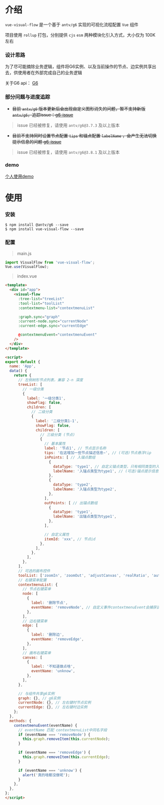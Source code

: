 # 介绍

`` vue-visual-flow `` 是一个基于 `` antv/g6 `` 实现的可视化流程配置 `` Vue `` 组件

项目使用 `` rollup `` 打包，分别提供 `` cjs `` `` esm `` 两种模块化引入方式，大小仅为 100K 左右

### 设计思路

为了尽可能摘除业务逻辑，组件将G6实例、以及当前操作的节点、边实例共享出去，供使用者在外部完成自己的业务逻辑

关于G6 api： [G6](https://g6.antv.vision/zh/docs/api/Graph)

### 部分问题与进度追踪

- ~~目前 ``antv/g6`` 版本更新后会出现自定义图形消失的问题，暂不支持新版 ``antv/g6``，追踪issue：[g6-issue](https://github.com/antvis/G6/issues/2078)~~ 

> issue 已经被修复，请使用 `` antv/g6@3.7.3 `` 及以上版本

- ~~目前不支持同时设置节点配置 `` tips `` 和锚点配置 `` labelName `` ，会产生无法切换提示信息的问题 [g6-issue](https://github.com/antvis/G6/issues/2153)~~

> issue 已经被修复，请使用 `` antv/g6@3.8.1 `` 及以上版本

### demo

[个人使用demo](https://github.com/qunzi0214/vue-visual-flow-demo)

# 使用

### 安装

```
$ npm install @antv/g6 --save
$ npm install vue-visual-flow --save
```

### 配置

> main.js

``` javascript
import VisualFlow from 'vue-visual-flow';
Vue.use(VisualFlow);
```

> index.vue

``` html
<template>
  <div id="app">
    <visual-flow
      :tree-list="treeList"
      :tool-list="toolList"
      :contextmenu-list="contextmenuList"

      :graph.sync="graph"
      :current-node.sync="currentNode"
      :current-edge.sync="currentEdge"

      @contextmenuEvent="contextmenuEvent"
    />
  </div>
</template>

<script>
export default {
  name: 'App',
  data() {
    return {
      // 左侧树形节点列表，兼容 2-n 深度
      treeList: [
        // 一级分类
        {
          label: '一级分类1',
          showFlag: false,
          children: [
            // 二级分类
            {
              label: '二级分类1-1',
              showFlag: false,
              children: [
                // 三级分类 (节点)
                {
                  // 基本属性
                  label: '节点1', // 节点显示名称
                  tips: '在这增加一些节点描述信息~', // (可选)节点悬浮tip
                  inPoints: [ // 入锚点数组
                    {
                      dataType: 'type1', // 自定义锚点类型，只有相同类型的入锚点和出锚点才可以连接
                      labelName: '入锚点类型为type1', // (可选)锚点提示信息
                    },
                    {
                      dataType: 'type2',
                      labelName: '入锚点类型为type2',
                    },
                  ],
                  outPoints: [ // 出锚点数组
                    {
                      dataType: 'type1',
                      labelName: '出锚点类型为type1',
                    },
                  ],

                  // 自定义属性
                  itemId: 'xxx', // 节点id
                },
              ],
            },
          ],
        },
      ],
      // 可选的画布控件
      toolList: ['zoomIn', 'zoomOut', 'adjustCanvas', 'realRatio', 'autoFormat', 'fullScreen'], 
      // 右键菜单配置
      contextmenuList: {
        // 节点右键菜单
        node: [
          {
            label: '删除节点',
            eventName: 'removeNode', // 自定义事件contextmenuEvent会捕获该字段
          },
        ],
        // 边右键菜单
        edge: [
          {
            label: '删除边',
            eventName: 'removeEdge',
          },
        ],
        // 画布右键菜单
        canvas: [
          {
            label: '不知道做点啥',
            eventName: 'unknow',
          },
        ],
      },

      // 与组件共享g6实例
      graph: {}, // g6实例
      currentNode: {}, // 左右键时节点实例
      currentEdge: {}, // 左右键时边实例
    };
  },
  methods: {
    contextmenuEvent(eventName) {
      // eventName 匹配 contextmenuList中同名字段
      if (eventName === 'removeNode') {
        this.graph.removeItem(this.currentNode);
      }

      if (eventName === 'removeEdge') {
        this.graph.removeItem(this.currentEdge);
      }

      if (eventName === 'unknow') {
        alert('真的啥都没做呢');
      }
    },
  },
};
</script>
```
